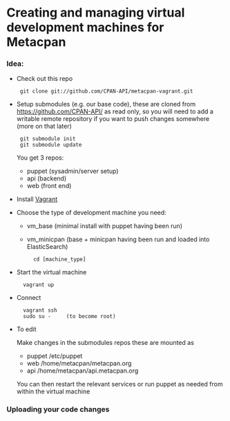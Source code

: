 # Creating and managing virtual development machines for Metacpan

### Idea:

-  Check out this repo

		git clone git://github.com/CPAN-API/metacpan-vagrant.git

-  Setup submodules (e.g. our base code), these are cloned from https://github.com/CPAN-API/ as read only, so you will need to add a  writable remote repository if you want to push changes somewhere (more on that later)

		git submodule init
		git submodule update

	You get 3 repos: 
	- puppet (sysadmin/server setup)
	- api (backend)
	- web (front end)

- Install [Vagrant](http://downloads.vagrantup.com/)

- Choose the type of development machine you need:
	- vm_base (minimal install with puppet having been run)
	- vm_minicpan (base + minicpan having been run and loaded into ElasticSearch)

			cd [machine_type]

- Start the virtual machine

		vagrant up

- Connect

		vagrant ssh
		sudo su -     (to become root)

- To edit

	Make changes in the submodules repos these are mounted as

	- puppet /etc/puppet
	- web /home/metacpan/metacpan.org
	- api /home/metacpan/api.metacpan.org

	You can then restart the relevant services or run puppet as needed from within the virtual machine


### Uploading your code changes

